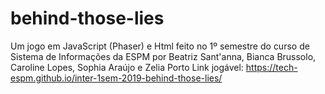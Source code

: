 # behind-those-lies
Um jogo em JavaScript (Phaser) e Html feito no 1º semestre do curso de Sistema de Informações da ESPM por Beatriz Sant'anna, Bianca Brussolo, Caroline Lopes, Sophia Araújo e Zelia Porto
Link jogável: https://tech-espm.github.io/inter-1sem-2019-behind-those-lies/

